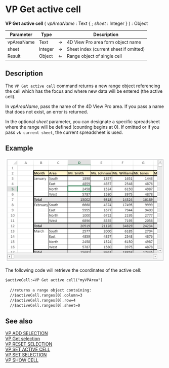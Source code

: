 # VP Get active cell


**VP Get active cell** (  *vpAreaName* : Text { ; *sheet* : Integer } ) : Object



|Parameter|Type| |Description|
|---|---|---|---|
|vpAreaName  |Text|->|4D View Pro area form object name|
|sheet  |Integer|->|Sheet index (current sheet if omitted)|
|Result  |Object|<-|Range object of single cell|

## Description

The `VP Get active cell` command returns a new range object referencing the cell which has the focus and where new data will be entered (the active cell).

In *vpAreaName*, pass the name of the 4D View Pro area. If you pass a name that does not exist, an error is returned.

In the optional *sheet* parameter, you can designate a specific spreadsheet where the range will be defined (counting begins at 0). If omitted or if you pass `vk current sheet`, the current spreadsheet is used.

## Example

![](../images/cmd_vpGetActiveCell.PNG)

The following code will retrieve the coordinates of the active cell:

```4d
$activeCell:=VP Get active cell("myVPArea")
 
  //returns a range object containing: 
  //$activeCell.ranges[0].column=3
  //$activeCell.ranges[0].row=4
  //$activeCell.ranges[0].sheet=0
```

## See also

[VP ADD SELECTION](VP%20ADD%20SELECTION.md)<br/>
[VP Get selection](VP%20Get%20selection.md)<br/>
[VP RESET SELECTION](VP%20RESET%20SELECTION.md)<br/>
[VP SET ACTIVE CELL](VP%20SET%20ACTIVE%20CELL.md)<br/>
[VP SET SELECTION](VP%20SET%20SELECTION.md)<br/>
[VP SHOW CELL](VP%20SHOW%20CELL.md)